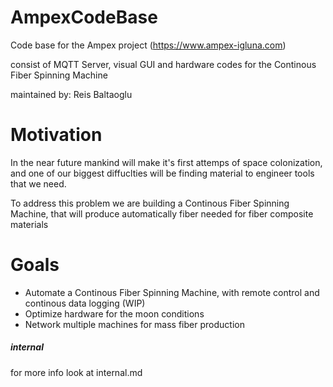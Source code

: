 # AmpexCodeBase

Code base for the Ampex project
(https://www.ampex-igluna.com)

consist of MQTT Server, visual GUI and hardware codes for the Continous Fiber Spinning Machine

maintained by: Reis Baltaoglu

# Motivation
In the near future mankind will make it's first attemps of space colonization, and one of our biggest diffuclties 
will be finding material to engineer tools that we need.

To address this problem we are building a Continous Fiber Spinning Machine, that will produce automatically fiber
needed for fiber composite materials

# Goals
*  Automate a Continous Fiber Spinning Machine, with remote control and continous data logging (WIP)
*  Optimize hardware for the moon conditions 
*  Network multiple machines for mass fiber production


##### internal
for more info look at internal.md

